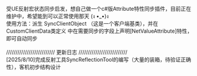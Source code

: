 受UE反射宏状态同步启发，想自己做一个c#版Attribute特性同步插件，目前正在维护中，希望能到可以正常使用那天 (ง •_•)ง<br>
使用方法：派生 SyncClientObject （这是一个客户端基类），并在 CustomClientData类定义 中在需要同步的字段上声明[NetValueAttribute]特性，即可自动同步<br><br>
//////////////////////////   更新日志   //////////////////////////<br>
[2025/8/10]完成反射工具SyncReflectionTool的编写（大量的装箱，待验证正确性），客机初步结构设计
